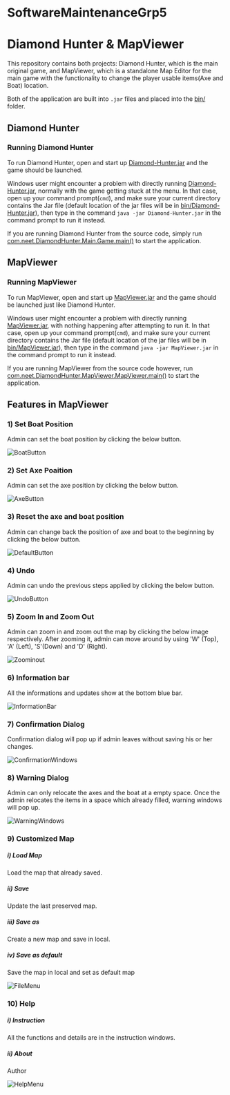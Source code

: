 # SoftwareMaintenanceGrp5

# Diamond Hunter & MapViewer

This repository contains both projects: Diamond Hunter, which is the main original game, and MapViewer, which is a standalone Map Editor for the main game with the functionality to change the player usable items(Axe and Boat) location.

Both of the application are built into `.jar` files and placed into the [bin/](bin/) folder.

## Diamond Hunter

### Running Diamond Hunter

To run Diamond Hunter, open and start up [Diamond-Hunter.jar](bin/Diamond-Hunter.jar) and the game should be launched.

Windows user might encounter a problem with directly running [Diamond-Hunter.jar](bin/Diamond-Hunter.jar), normally with the game getting stuck at the menu. In that case, open up your command prompt(`cmd`), and make sure your current directory contains the Jar file (default location of the jar files will be in [bin/Diamond-Hunter.jar](bin/Diamond-Hunter.jar)), then type in the command `java -jar Diamond-Hunter.jar` in the command prompt to run it instead.

If you are running Diamond Hunter from the source code, simply run [com.neet.DiamondHunter.Main.Game.main()](src/com/neet/DiamondHunter/Main/Game.java) to start the application.

## MapViewer

### Running MapViewer

To run MapViewer, open and start up [MapViewer.jar](bin/MapViewer.jar) and the game should be launched just like Diamond Hunter.

Windows user might encounter a problem with directly running [MapViewer.jar](bin/MapViewer.jar), with nothing happening after attempting to run it. In that case, open up your command prompt(`cmd`), and make sure your current directory contains the Jar file (default location of the jar files will be in [bin/MapViewer.jar](bin/MapViewer.jar)), then type in the command `java -jar MapViewer.jar` in the command prompt to run it instead.

If you are running MapViewer from the source code however, run [com.neet.DiamondHunter.MapViewer.MapViewer.main()](src/com/neet/DiamondHunter/MapViewer/MapViewer.java) to start the application.

## Features in MapViewer
### 1) Set Boat Position
Admin can set the boat position by clicking the below button.

![BoatButton](Resources/ReadMe/BoatButton.png)
### 2) Set Axe Poaition
Admin can set the axe position by clicking the below button.

![AxeButton](Resources/ReadMe/AxeButton.png)
### 3) Reset the axe and boat position
Admin can change back the position of axe and boat to the beginning by clicking the below button.

![DefaultButton](Resources/ReadMe/DefaultButton.png)
### 4) Undo
Admin can undo the previous steps applied by clicking the below button.

![UndoButton](Resources/ReadMe/UndoButton.png)
### 5) Zoom In and Zoom Out
Admin can zoom in and zoom out the map by clicking the below image respectively. After zooming it, admin can move around by using 'W' (Top), 'A' (Left), 'S'(Down) and 'D' (Right).

![Zoominout](Resources/ReadMe/ZoomInOut.png)
### 6) Information bar
All the informations and updates show at the bottom blue bar.

![InformationBar](Resources/ReadMe/bar.png)

### 7) Confirmation Dialog
Confirmation dialog will pop up if admin leaves without saving his or her changes.

![ConfirmationWindows](Resources/ReadMe/confirmation.png)
### 8) Warning Dialog
Admin can only relocate the axes and the boat at a empty space. Once the admin relocates the items in a space which already filled, warning windows will pop up.

![WarningWindows](Resources/ReadMe/warning.png)
### 9) Customized Map
##### i) Load Map
Load the map that already saved.
##### ii) Save
Update the last preserved map.
##### iii) Save as
Create a new map and save in local.
##### iv) Save as default
Save the map in local and set as default map

![FileMenu](Resources/ReadMe/File.png)
### 10) Help
##### i) Instruction
All the functions and details are in the instruction windows.
##### ii) About 
Author 

![HelpMenu](Resources/ReadMe/Help.png)